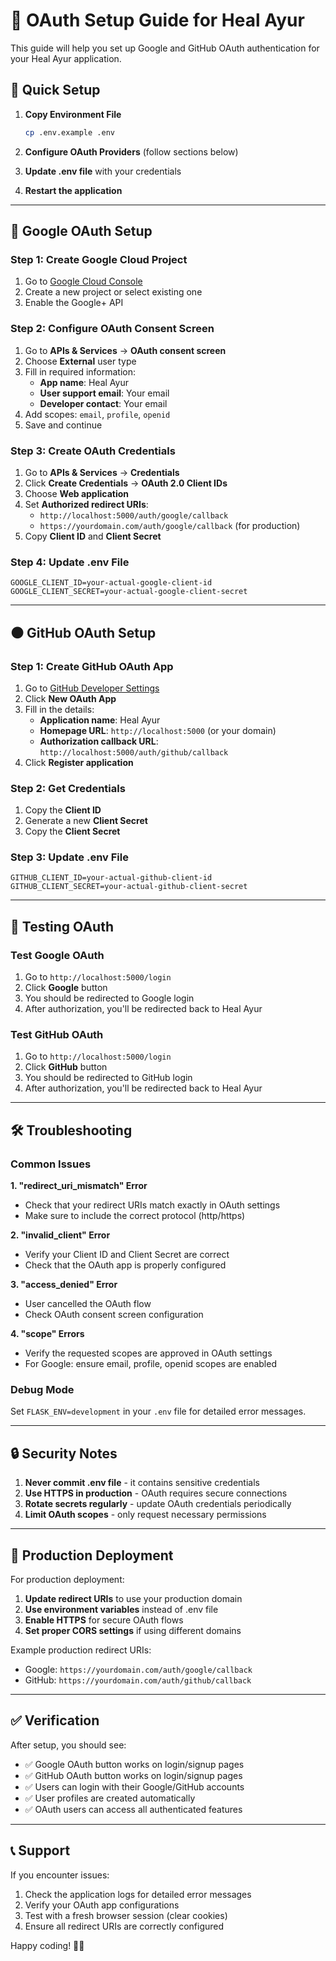 # 🔐 OAuth Setup Guide for Heal Ayur

This guide will help you set up Google and GitHub OAuth authentication for your Heal Ayur application.

## 🚀 Quick Setup

1. **Copy Environment File**
   ```bash
   cp .env.example .env
   ```

2. **Configure OAuth Providers** (follow sections below)

3. **Update .env file** with your credentials

4. **Restart the application**

---

## 🔵 Google OAuth Setup

### Step 1: Create Google Cloud Project
1. Go to [Google Cloud Console](https://console.cloud.google.com/)
2. Create a new project or select existing one
3. Enable the Google+ API

### Step 2: Configure OAuth Consent Screen
1. Go to **APIs & Services** → **OAuth consent screen**
2. Choose **External** user type
3. Fill in required information:
   - **App name**: Heal Ayur
   - **User support email**: Your email
   - **Developer contact**: Your email
4. Add scopes: `email`, `profile`, `openid`
5. Save and continue

### Step 3: Create OAuth Credentials
1. Go to **APIs & Services** → **Credentials**
2. Click **Create Credentials** → **OAuth 2.0 Client IDs**
3. Choose **Web application**
4. Set **Authorized redirect URIs**:
   - `http://localhost:5000/auth/google/callback`
   - `https://yourdomain.com/auth/google/callback` (for production)
5. Copy **Client ID** and **Client Secret**

### Step 4: Update .env File
```env
GOOGLE_CLIENT_ID=your-actual-google-client-id
GOOGLE_CLIENT_SECRET=your-actual-google-client-secret
```

---

## ⚫ GitHub OAuth Setup

### Step 1: Create GitHub OAuth App
1. Go to [GitHub Developer Settings](https://github.com/settings/developers)
2. Click **New OAuth App**
3. Fill in the details:
   - **Application name**: Heal Ayur
   - **Homepage URL**: `http://localhost:5000` (or your domain)
   - **Authorization callback URL**: `http://localhost:5000/auth/github/callback`
4. Click **Register application**

### Step 2: Get Credentials
1. Copy the **Client ID**
2. Generate a new **Client Secret**
3. Copy the **Client Secret**

### Step 3: Update .env File
```env
GITHUB_CLIENT_ID=your-actual-github-client-id
GITHUB_CLIENT_SECRET=your-actual-github-client-secret
```

---

## 🔧 Testing OAuth

### Test Google OAuth
1. Go to `http://localhost:5000/login`
2. Click **Google** button
3. You should be redirected to Google login
4. After authorization, you'll be redirected back to Heal Ayur

### Test GitHub OAuth
1. Go to `http://localhost:5000/login`
2. Click **GitHub** button
3. You should be redirected to GitHub login
4. After authorization, you'll be redirected back to Heal Ayur

---

## 🛠️ Troubleshooting

### Common Issues

**1. "redirect_uri_mismatch" Error**
- Check that your redirect URIs match exactly in OAuth settings
- Make sure to include the correct protocol (http/https)

**2. "invalid_client" Error**
- Verify your Client ID and Client Secret are correct
- Check that the OAuth app is properly configured

**3. "access_denied" Error**
- User cancelled the OAuth flow
- Check OAuth consent screen configuration

**4. "scope" Errors**
- Verify the requested scopes are approved in OAuth settings
- For Google: ensure email, profile, openid scopes are enabled

### Debug Mode
Set `FLASK_ENV=development` in your `.env` file for detailed error messages.

---

## 🔒 Security Notes

1. **Never commit .env file** - it contains sensitive credentials
2. **Use HTTPS in production** - OAuth requires secure connections
3. **Rotate secrets regularly** - update OAuth credentials periodically
4. **Limit OAuth scopes** - only request necessary permissions

---

## 📝 Production Deployment

For production deployment:

1. **Update redirect URIs** to use your production domain
2. **Use environment variables** instead of .env file
3. **Enable HTTPS** for secure OAuth flows
4. **Set proper CORS settings** if using different domains

Example production redirect URIs:
- Google: `https://yourdomain.com/auth/google/callback`
- GitHub: `https://yourdomain.com/auth/github/callback`

---

## ✅ Verification

After setup, you should see:
- ✅ Google OAuth button works on login/signup pages
- ✅ GitHub OAuth button works on login/signup pages
- ✅ Users can login with their Google/GitHub accounts
- ✅ User profiles are created automatically
- ✅ OAuth users can access all authenticated features

---

## 📞 Support

If you encounter issues:
1. Check the application logs for detailed error messages
2. Verify your OAuth app configurations
3. Test with a fresh browser session (clear cookies)
4. Ensure all redirect URIs are correctly configured

Happy coding! 🌿✨
